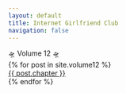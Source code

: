 ```yaml
---
layout: default
title: Internet Girlfriend Club
navigation: false
---
```


<div class="showcase-header center">🛸 Volume 12 🛸</div>
<div class="showcase center">
  {% for post in site.volume12 %}
    <div class="showcase-item"><a href="{{ post.url }}">{{ post.chapter }}</a></div>
  {% endfor %}
</div>
